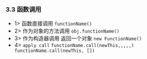 ### 3.3 函数调用
+ 1> 函数直接调用  `functionName()`
+ 2> 作为对象的方法调用 `obj.functionName()`
+ 3> 作为构造器调用 返回一个对象  `new FunctionName()`
+ 4> `apply call`  `functionName.call(newThis,,,,,)   functionName.call(newThis, [])`
 
